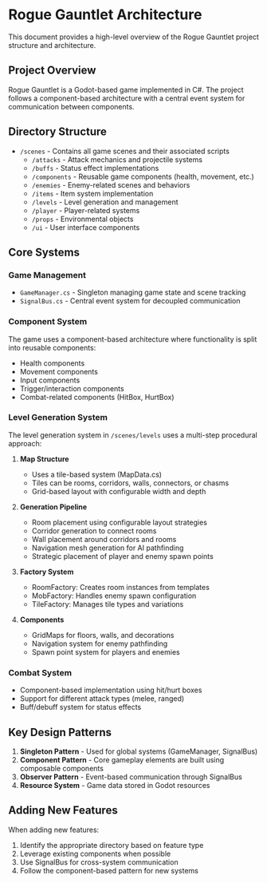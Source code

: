 # Rogue Gauntlet Architecture

This document provides a high-level overview of the Rogue Gauntlet project structure and architecture.

## Project Overview

Rogue Gauntlet is a Godot-based game implemented in C#. The project follows a component-based architecture with a central event system for communication between components.

## Directory Structure

- `/scenes` - Contains all game scenes and their associated scripts
  - `/attacks` - Attack mechanics and projectile systems
  - `/buffs` - Status effect implementations
  - `/components` - Reusable game components (health, movement, etc.)
  - `/enemies` - Enemy-related scenes and behaviors
  - `/items` - Item system implementation
  - `/levels` - Level generation and management
  - `/player` - Player-related systems
  - `/props` - Environmental objects
  - `/ui` - User interface components

## Core Systems

### Game Management

- `GameManager.cs` - Singleton managing game state and scene tracking
- `SignalBus.cs` - Central event system for decoupled communication

### Component System

The game uses a component-based architecture where functionality is split into reusable components:

- Health components
- Movement components
- Input components
- Trigger/interaction components
- Combat-related components (HitBox, HurtBox)

### Level Generation System

The level generation system in `/scenes/levels` uses a multi-step procedural approach:

1. **Map Structure**

   - Uses a tile-based system (MapData.cs)
   - Tiles can be rooms, corridors, walls, connectors, or chasms
   - Grid-based layout with configurable width and depth

2. **Generation Pipeline**

   - Room placement using configurable layout strategies
   - Corridor generation to connect rooms
   - Wall placement around corridors and rooms
   - Navigation mesh generation for AI pathfinding
   - Strategic placement of player and enemy spawn points

3. **Factory System**

   - RoomFactory: Creates room instances from templates
   - MobFactory: Handles enemy spawn configuration
   - TileFactory: Manages tile types and variations

4. **Components**
   - GridMaps for floors, walls, and decorations
   - Navigation system for enemy pathfinding
   - Spawn point system for players and enemies

### Combat System

- Component-based implementation using hit/hurt boxes
- Support for different attack types (melee, ranged)
- Buff/debuff system for status effects

## Key Design Patterns

1. **Singleton Pattern** - Used for global systems (GameManager, SignalBus)
2. **Component Pattern** - Core gameplay elements are built using composable components
3. **Observer Pattern** - Event-based communication through SignalBus
4. **Resource System** - Game data stored in Godot resources

## Adding New Features

When adding new features:

1. Identify the appropriate directory based on feature type
2. Leverage existing components when possible
3. Use SignalBus for cross-system communication
4. Follow the component-based pattern for new systems

